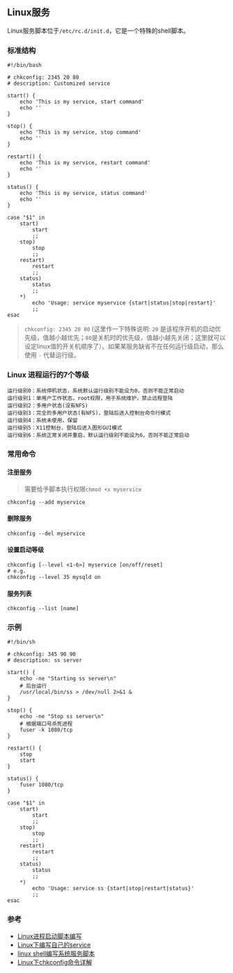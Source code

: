 ## Linux服务
Linux服务脚本位于`/etc/rc.d/init.d`，它是一个特殊的shell脚本。

### 标准结构
```shell
#!/bin/bash

# chkconfig: 2345 20 80
# description: Customized service

start() {
    echo 'This is my service, start command'
    echo ''
}

stop() {
    echo 'This is my service, stop command'
    echo ''
}

restart() {
    echo 'This is my service, restart command'
    echo ''
}

status() {
    echo 'This is my service, status command'
    echo ''
}

case "$1" in 
    start)
        start
        ;;
    stop)
        stop
        ;;
    restart)
        restart
        ;;
    status)
        status
        ;;
    *)
        echo 'Usage: service myservice {start|status|stop|restart}'
        ;;
esac
```

> `chkconfig: 2345 20 80` (这里作一下特殊说明: `20` 是该程序开机的启动优先级，值越小越优先；`80`是关机时的优先级，值越小越先关闭；这里就可以设定linux值的开关机顺序了）。如果某服务缺省不在任何运行级启动，那么使用 `-` 代替运行级。

### Linux 进程运行的7个等级
```
运行级别0：系统停机状态，系统默认运行级别不能设为0，否则不能正常启动
运行级别1：单用户工作状态，root权限，用于系统维护，禁止远程登陆
运行级别2：多用户状态(没有NFS)
运行级别3：完全的多用户状态(有NFS)，登陆后进入控制台命令行模式
运行级别4：系统未使用，保留
运行级别5：X11控制台，登陆后进入图形GUI模式
运行级别6：系统正常关闭并重启，默认运行级别不能设为6，否则不能正常启动
```

### 常用命令
#### 注册服务
> 需要给予脚本执行权限`chmod +x myservice`
```
chkconfig --add myservice
```

#### 删除服务 
```
chkconfig --del myservice
```

#### 设置启动等级
```
chkconfig [--level <1-6>] myservice [on/off/reset]
# e.g.
chkconfig --level 35 mysqld on
```

#### 服务列表
```
chkconfig --list [name]
```

### 示例
``` shell
#!/bin/sh

# chkconfig: 345 90 90 
# description: ss server

start() {
    echo -ne "Starting ss server\n"
    # 后台运行
    /usr/local/bin/ss > /dev/null 2>&1 &
}

stop() {
    echo -ne "Stop ss server\n"
    # 根据端口号杀死进程
    fuser -k 1080/tcp
}

restart() {
    stop
    start
}

status() {
    fuser 1080/tcp
}

case "$1" in 
    start)
        start
        ;;
    stop)
        stop
        ;;
    restart)
        restart
        ;;
    status)
        status
        ;;
    *)
        echo 'Usage: service ss {start|stop|restart|status}'
        ;;
esac 
```

### 参考
- [Linux进程启动脚本编写](http://blog.fudenglong.site/2017/03/24/Linux%E8%BF%9B%E7%A8%8B%E5%90%AF%E5%8A%A8%E8%84%9A%E6%9C%AC%E7%BC%96%E5%86%99/)
- [Linux下编写自己的service](https://my.oschina.net/itblog/blog/532889)
- [linux shell编写系统服务脚本](http://blog.51cto.com/huanglianfeng/1363488)
- [Linux下chkconfig命令详解](https://www.cnblogs.com/panjun-Donet/archive/2010/08/10/1796873.html)
